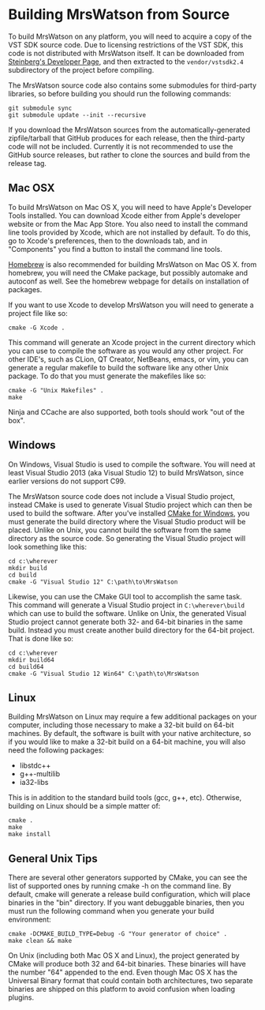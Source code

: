 Building MrsWatson from Source
==============================

To build MrsWatson on any platform, you will need to acquire a copy of the
VST SDK source code. Due to licensing restrictions of the VST SDK, this code
is not distributed with MrsWatson itself. It can be downloaded from
[Steinberg's Developer Page][1], and then extracted to the
`vendor/vstsdk2.4` subdirectory of the project before compiling.

The MrsWatson source code also contains some submodules for third-party
libraries, so before building you should run the following commands:

    git submodule sync
    git submodule update --init --recursive

If you download the MrsWatson sources from the automatically-generated
zipfile/tarball that GitHub produces for each release, then the third-party
code will not be included. Currently it is not recommended to use the GitHub
source releases, but rather to clone the sources and build from the release
tag.


Mac OSX
-------

To build MrsWatson on Mac OS X, you will need to have Apple's Developer
Tools installed. You can download Xcode either from Apple's developer
website or from the Mac App Store. You also need to install the command line
tools provided by Xcode, which are not installed by default. To do this, go
to Xcode's preferences, then to the downloads tab, and in "Components" you
find a button to install the command line tools.

[Homebrew][2] is also recommended for building MrsWatson on Mac OS X. from
homebrew, you will need the CMake package, but possibly automake and
autoconf as well. See the homebrew webpage for details on installation of
packages.

If you want to use Xcode to develop MrsWatson you will need to generate a
project file like so:

    cmake -G Xcode .

This command will generate an Xcode project in the current directory which
you can use to compile the software as you would any other project. For
other IDE's, such as CLion, QT Creator, NetBeans, emacs, or vim, you can
generate a regular makefile to build the software like any other Unix
package. To do that you must generate the makefiles like so:

    cmake -G "Unix Makefiles" .
    make

Ninja and CCache are also supported, both tools should work "out of the box".


Windows
-------

On Windows, Visual Studio is used to compile the software. You will need at
least Visual Studio 2013 (aka Visual Studio 12) to build MrsWatson, since
earlier versions do not support C99.

The MrsWatson source code does not include a Visual Studio project, instead
CMake is used to generate Visual Studio project which can then be used to
build the software. After you've installed [CMake for Windows][3], you must
generate the build directory where the Visual Studio product will be placed.
Unlike on Unix, you cannot build the software from the same directory as the
source code. So generating the Visual Studio project will look something like
this:

    cd c:\wherever
    mkdir build
    cd build
    cmake -G "Visual Studio 12" C:\path\to\MrsWatson

Likewise, you can use the CMake GUI tool to accomplish the same task. This
command will generate a Visual Studio project in `C:\wherever\build` which can
use to build the software. Unlike on Unix, the generated Visual Studio project
cannot generate both 32- and 64-bit binaries in the same build. Instead you
must create another build directory for the 64-bit project. That is done like
so:

    cd c:\wherever
    mkdir build64
    cd build64
    cmake -G "Visual Studio 12 Win64" C:\path\to\MrsWatson


Linux
-----

Building MrsWatson on Linux may require a few additional packages on your
computer, including those necessary to make a 32-bit build on 64-bit
machines. By default, the software is built with your native architecture,
so if you would like to make a 32-bit build on a 64-bit machine, you will
also need the following packages:

  * libstdc++
  * g++-multilib
  * ia32-libs

This is in addition to the standard build tools (gcc, g++, etc).  Otherwise,
building on Linux should be a simple matter of:

    cmake .
    make
    make install


General Unix Tips
-----------------

There are several other generators supported by CMake, you can see the list
of supported ones by running cmake -h on the command line. By default, cmake
will generate a release build configuration, which will place binaries in
the "bin" directory. If you want debuggable binaries, then you must run the
following command when you generate your build environment:

    cmake -DCMAKE_BUILD_TYPE=Debug -G "Your generator of choice" .
    make clean && make

On Unix (including both Mac OS X and Linux), the project generated by CMake
will produce both 32 and 64-bit binaries. These binaries will have the
number "64" appended to the end. Even though Mac OS X has the Universal
Binary format that could contain both architectures, two separate binaries
are shipped on this platform to avoid confusion when loading plugins.


[1]: http://www.steinberg.net/en/company/developer.html
[2]: http://mxcl.github.io/homebrew/
[3]: http://www.cmake.org/download/
